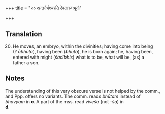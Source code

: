 +++
title = "२० अन्तर्गर्भश्चरति देवतास्वाभूतो"

+++
## Translation
20. He moves, an embryo, within the divinities; having come into being  
(? *ā́bhūta*), having been (*bhūtá*), he is born again; he, having been,  
entered with might (*śácībhis*) what is to be, what will be, \[as\] a  
father a son.

## Notes
The understanding of this very obscure verse is not helped by the comm.,  
and Ppp. offers no variants. The comm. reads *bhūtam* instead of  
*bhavyam* in **c**. A part of the mss. read *viveśa* (not *-śā*) in  
**d**.

